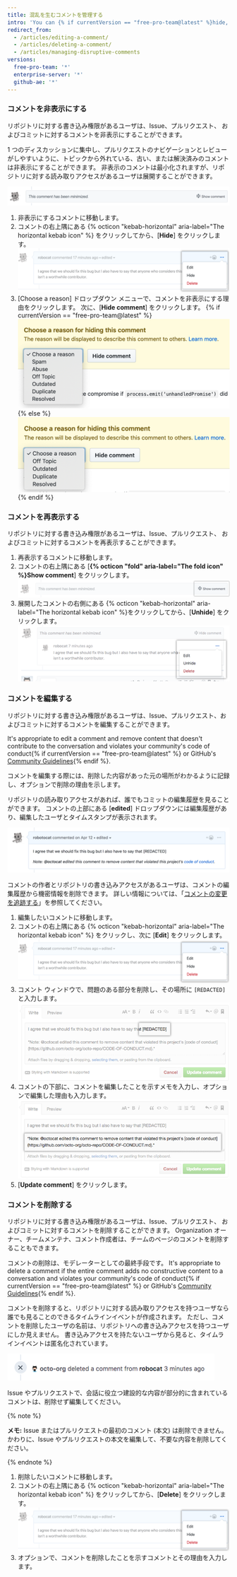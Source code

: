 ```yaml
---
title: 混乱を生むコメントを管理する
intro: 'You can {% if currentVersion == "free-pro-team@latest" %}hide, edit,{% else %}edit{% endif %} or delete comments on issues, pull requests, and commits.'
redirect_from:
  - /articles/editing-a-comment/
  - /articles/deleting-a-comment/
  - /articles/managing-disruptive-comments
versions:
  free-pro-team: '*'
  enterprise-server: '*'
  github-ae: '*'
---
```


### コメントを非表示にする

リポジトリに対する書き込み権限があるユーザは、Issue、プルリクエスト、 およびコミットに対するコメントを非表示にすることができます。

1 つのディスカッションに集中し、プルリクエストのナビゲーションとレビューがしやすいように、トピックから外れている、古い、または解決済みのコメントは非表示にすることができます。 非表示のコメントは最小化されますが、リポジトリに対する読み取りアクセスがあるユーザは展開することができます。

![最小化されたコメント](/assets/images/help/repository/hidden-comment.png)

1. 非表示にするコメントに移動します。
2. コメントの右上隅にある {% octicon "kebab-horizontal" aria-label="The horizontal kebab icon" %} をクリックしてから、[**Hide**] をクリックします。 ![編集、非表示、削除のオプションが表示されている水平の kebab アイコンとコメント モデレーション メニュー](/assets/images/help/repository/comment-menu.png)
3. [Choose a reason] ドロップダウン メニューで、コメントを非表示にする理由をクリックします。 次に、[**Hide comment**] をクリックします。
  {% if currentVersion == "free-pro-team@latest" %}
  ![[Choose reason for hiding comment] ドロップダウンメニュー](/assets/images/help/repository/choose-reason-for-hiding-comment.png)
  {% else %}
  ![[Choose reason for hiding comment] ドロップダウンメニュー](/assets/images/help/repository/choose-reason-for-hiding-comment-ghe.png)
  {% endif %}

### コメントを再表示する

リポジトリに対する書き込み権限があるユーザは、Issue、プルリクエスト、 およびコミットに対するコメントを再表示することができます。

1. 再表示するコメントに移動します。
2. コメントの右上隅にある [**{% octicon "fold" aria-label="The fold icon" %}Show comment**] をクリックします。 ![コメント テキストの表示](/assets/images/help/repository/hidden-comment-show.png)
3. 展開したコメントの右側にある {% octicon "kebab-horizontal" aria-label="The horizontal kebab icon" %}をクリックしてから、[**Unhide**] をクリックします。 ![編集、再表示、削除のオプションが表示されている水平の kebab アイコンとコメント モデレーションメニュー](/assets/images/help/repository/comment-menu-hidden.png)

### コメントを編集する

リポジトリに対する書き込み権限があるユーザは、Issue、プルリクエスト、およびコミットに対するコメントを編集することができます。

It's appropriate to edit a comment and remove content that doesn't contribute to the conversation and violates your community's code of conduct{% if currentVersion == "free-pro-team@latest" %} or GitHub's [Community Guidelines](/articles/github-community-guidelines){% endif %}.

コメントを編集する際には、削除した内容があった元の場所がわかるように記録し、オプションで削除の理由を示します。

リポジトリの読み取りアクセスがあれば、誰でもコミットの編集履歴を見ることができます。 コメントの上部にある [**edited**] ドロップダウンには編集履歴があり、編集したユーザとタイムスタンプが表示されます。

![内容を削除編集したというメモを追加したコメント](/assets/images/help/repository/content-redacted-comment.png)

コメントの作者とリポジトリの書き込みアクセスがあるユーザは、コメントの編集履歴から機密情報を削除できます。 詳しい情報については、「[コメントの変更を追跡する](/github/building-a-strong-community/tracking-changes-in-a-comment)」を参照してください。

1. 編集したいコメントに移動します。
2. コメントの右上隅にある {% octicon "kebab-horizontal" aria-label="The horizontal kebab icon" %} をクリックし、次に [**Edit**] をクリックします。 ![編集、非表示、削除、レポートのオプションが表示されている水平の kebab アイコンとコメント モデレーション メニュー](/assets/images/help/repository/comment-menu.png)
3. コメント ウィンドウで、問題のある部分を削除し、その場所に `[REDACTED]` と入力します。 ![内容を削除したコメント ウィンドウ](/assets/images/help/issues/redacted-content-comment.png)
4. コメントの下部に、コメントを編集したことを示すメモを入力し、オプションで編集した理由も入力します。 ![内容を削除したというメモを追加したコメント ウィンドウ](/assets/images/help/issues/note-content-redacted-comment.png)
5. [**Update comment**] をクリックします。

### コメントを削除する

リポジトリに対する書き込み権限があるユーザは、Issue、プルリクエスト、 およびコミットに対するコメントを削除することができます。 Organization オーナー、チームメンテナ、コメント作成者は、チームのページのコメントを削除することもできます。

コメントの削除は、モデレーターとしての最終手段です。 It's appropriate to delete a comment if the entire comment adds no constructive content to a conversation and violates your community's code of conduct{% if currentVersion == "free-pro-team@latest" %} or GitHub's [Community Guidelines](/articles/github-community-guidelines){% endif %}.

コメントを削除すると、リポジトリに対する読み取りアクセスを持つユーザなら誰でも見ることのできるタイムラインイベントが作成されます。 ただし、コメントを削除したユーザの名前は、リポジトリへの書き込みアクセスを持つユーザにしか見えません。 書き込みアクセスを持たないユーザから見ると、タイムラインイベントは匿名化されています。

![削除したコメントについて匿名化されたタイムラインイベント](/assets/images/help/issues/anonymized-timeline-entry-for-deleted-comment.png)

Issue やプルリクエストで、会話に役立つ建設的な内容が部分的に含まれているコメントは、削除せず編集してください。

{% note %}

**メモ:** Issue またはプルリクエストの最初のコメント (本文) は削除できません。 かわりに、Issue やプルリクエストの本文を編集して、不要な内容を削除してください。

{% endnote %}

1. 削除したいコメントに移動します。
2. コメントの右上隅にある {% octicon "kebab-horizontal" aria-label="The horizontal kebab icon" %} をクリックしてから、[**Delete**] をクリックします。 ![編集、非表示、削除、レポートのオプションが表示されている水平の kebab アイコンとコメント モデレーション メニュー](/assets/images/help/repository/comment-menu.png)
3. オプションで、コメントを削除したことを示すコメントとその理由を入力します。
